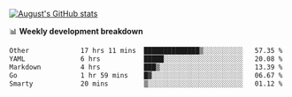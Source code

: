 
[![August's GitHub stats](https://github-readme-stats.vercel.app/api?username=zou-weidong&show_icons=true&theme=radical)](https://github.com/zou-weidong)


📊 **Weekly development breakdown**
<!--START_SECTION:waka-->

```txt
Other             17 hrs 11 mins  ██████████████▒░░░░░░░░░░   57.35 %
YAML              6 hrs           █████░░░░░░░░░░░░░░░░░░░░   20.08 %
Markdown          4 hrs           ███▒░░░░░░░░░░░░░░░░░░░░░   13.39 %
Go                1 hr 59 mins    █▓░░░░░░░░░░░░░░░░░░░░░░░   06.67 %
Smarty            20 mins         ▒░░░░░░░░░░░░░░░░░░░░░░░░   01.12 %
```

<!--END_SECTION:waka-->
